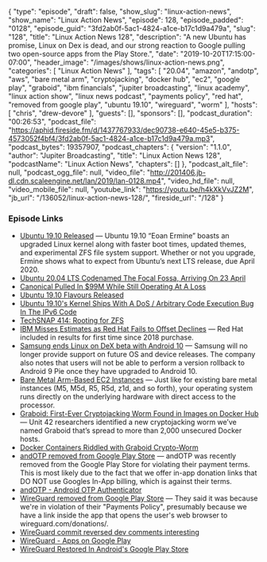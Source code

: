 {
  "type": "episode",
  "draft": false,
  "show_slug": "linux-action-news",
  "show_name": "Linux Action News",
  "episode": 128,
  "episode_padded": "0128",
  "episode_guid": "3fd2ab0f-5ac1-4824-a1ce-b17c1d9a479a",
  "slug": "128",
  "title": "Linux Action News 128",
  "description": "A new Ubuntu has promise, Linux on Dex is dead, and our strong reaction to Google pulling two open-source apps from the Play Store.",
  "date": "2019-10-20T17:15:00-07:00",
  "header_image": "/images/shows/linux-action-news.png",
  "categories": [
    "Linux Action News"
  ],
  "tags": [
    "20.04",
    "amazon",
    "andotp",
    "aws",
    "bare metal arm",
    "cryptojacking",
    "docker hub",
    "ec2",
    "google play",
    "graboid",
    "ibm financials",
    "jupiter broadcasting",
    "linux academy",
    "linux action show",
    "linux news podcast",
    "payments policy",
    "red hat",
    "removed from google play",
    "ubuntu 19.10",
    "wireguard",
    "worm"
  ],
  "hosts": [
    "chris",
    "drew-devore"
  ],
  "guests": [],
  "sponsors": [],
  "podcast_duration": "00:26:53",
  "podcast_file": "https://aphid.fireside.fm/d/1437767933/dec90738-e640-45e5-b375-4573052f4bf4/3fd2ab0f-5ac1-4824-a1ce-b17c1d9a479a.mp3",
  "podcast_bytes": 19357907,
  "podcast_chapters": {
    "version": "1.1.0",
    "author": "Jupiter Broadcasting",
    "title": "Linux Action News 128",
    "podcastName": "Linux Action News",
    "chapters": []
  },
  "podcast_alt_file": null,
  "podcast_ogg_file": null,
  "video_file": "http://201406.jb-dl.cdn.scaleengine.net/lan/2019/lan-0128.mp4",
  "video_hd_file": null,
  "video_mobile_file": null,
  "youtube_link": "https://youtu.be/h4kXkVvJZ2M",
  "jb_url": "/136052/linux-action-news-128/",
  "fireside_url": "/128"
}


### Episode Links

  * [Ubuntu 19.10 Released](https://wiki.ubuntu.com/EoanErmine/ReleaseNotes "Ubuntu 19.10 Released") — Ubuntu 19.10 “Eoan Ermine” boasts an upgraded Linux kernel along with faster boot times, updated themes, and experimental ZFS file system support. Whether or not you upgrade, Ermine shows what to expect from Ubuntu’s next LTS release, due April 2020.
  * [Ubuntu 20.04 LTS Codenamed The Focal Fossa, Arriving On 23 April](https://www.phoronix.com/scan.php?page=news_item&px=Ubuntu-20.04-Focal-Fossa-LTS "Ubuntu 20.04 LTS Codenamed The Focal Fossa, Arriving On 23 April")
  * [Canonical Pulled In $99M While Still Operating At A Loss](https://www.phoronix.com/scan.php?page=news_item&px=Canonical-EOY-2018-Statement "Canonical Pulled In $99M While Still Operating At A Loss")
  * [Ubuntu 19.10 Flavours Released](https://www.omgubuntu.co.uk/2019/10/ubuntu-19-10-flavours-released "Ubuntu 19.10 Flavours Released")
  * [Ubuntu 19.10's Kernel Ships With A DoS / Arbitrary Code Execution Bug In The IPv6 Code](https://www.phoronix.com/scan.php?page=news_item&px=Ubuntu-19.10-Kernel-Bug "Ubuntu 19.10's Kernel Ships With A DoS / Arbitrary Code Execution Bug In The IPv6 Code")
  * [TechSNAP 414: Rooting for ZFS](https://techsnap.systems/414 "TechSNAP 414: Rooting for ZFS")
  * [IBM Misses Estimates as Red Hat Fails to Offset Declines](https://www.bloomberg.com/news/articles/2019-10-16/ibm-misses-estimates-as-boost-from-red-hat-fails-to-deliver "IBM Misses Estimates as Red Hat Fails to Offset Declines") — Red Hat included in results for first time since 2018 purchase.
  * [Samsung ends Linux on DeX beta with Android 10](https://www.xda-developers.com/samsung-ends-linux-on-dex-beta-android-10-update/ "Samsung ends Linux on DeX beta with Android 10") — Samsung will no longer provide support on future OS and device releases. The company also notes that users will not be able to perform a version rollback to Android 9 Pie once they have upgraded to Android 10.
  * [Bare Metal Arm-Based EC2 Instances](https://aws.amazon.com/blogs/aws/now-available-bare-metal-arm-based-ec2-instances/ "Bare Metal Arm-Based EC2 Instances") — Just like for existing bare metal instances (M5, M5d, R5, R5d, z1d, and so forth), your operating system runs directly on the underlying hardware with direct access to the processor.
  * [Graboid: First-Ever Cryptojacking Worm Found in Images on Docker Hub](https://unit42.paloaltonetworks.com/graboid-first-ever-cryptojacking-worm-found-in-images-on-docker-hub/ "Graboid: First-Ever Cryptojacking Worm Found in Images on Docker Hub") — Unit 42 researchers identified a new cryptojacking worm we’ve named Graboid that’s spread to more than 2,000 unsecured Docker hosts.
  * [Docker Containers Riddled with Graboid Crypto-Worm](https://threatpost.com/docker-containers-graboid-crypto-worm/149235/ "Docker Containers Riddled with Graboid Crypto-Worm")
  * [andOTP removed from Google Play Store](https://github.com/andOTP/andOTP/issues/396 "andOTP removed from Google Play Store") — andOTP was recently removed from the Google Play Store for violating their payment terms. This is most likely due to the fact that we offer in-app donation links that DO NOT use Googles In-App billing, which is against their terms.
  * [andOTP - Android OTP Authenticator](https://play.google.com/store/apps/details?id=org.shadowice.flocke.andotp&hl=en "andOTP - Android OTP Authenticator")
  * [WireGuard removed from Google Play Store](https://lists.zx2c4.com/pipermail/wireguard/2019-October/004596.html "WireGuard removed from Google Play Store") — They said it was because we're in violation of their "Payments Policy", presumably because we have a link inside the app that opens the user's web browser to wireguard.com/donations/.
  * [WireGuard commit reversed dev comments interesting ](https://git.zx2c4.com/wireguard-android/commit/?id=f0bab44b4a17b65e9f7e718a9ba9b2bc37041268 "WireGuard commit reversed dev comments interesting ")
  * [WireGuard - Apps on Google Play](https://play.google.com/store/apps/details?id=com.wireguard.android "WireGuard - Apps on Google Play")
  * [WireGuard Restored In Android's Google Play Store](https://www.phoronix.com/scan.php?page=news_item&px=WireGuard-Is-Back-Play-Store "WireGuard Restored In Android's Google Play Store")


